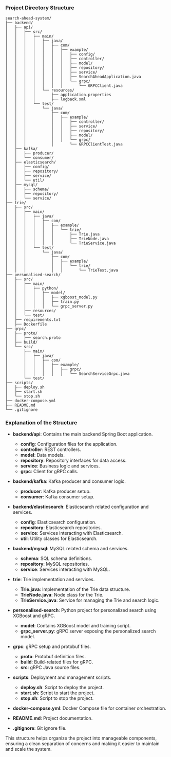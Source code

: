 ### Project Directory Structure

```plaintext
search-ahead-system/
├── backend/
│   ├── api/
│   │   ├── src/
│   │   │   ├── main/
│   │   │   │   ├── java/
│   │   │   │   │   ├── com/
│   │   │   │   │   │   ├── example/
│   │   │   │   │   │   │   ├── config/
│   │   │   │   │   │   │   ├── controller/
│   │   │   │   │   │   │   ├── model/
│   │   │   │   │   │   │   ├── repository/
│   │   │   │   │   │   │   ├── service/
│   │   │   │   │   │   │   ├── SearchAheadApplication.java
│   │   │   │   │   │   │   └── grpc/
│   │   │   │   │   │   │       └── GRPCClient.java
│   │   │   │   └── resources/
│   │   │   │       ├── application.properties
│   │   │   │       ├── logback.xml
│   │   │   └── test/
│   │   │       └── java/
│   │   │           ├── com/
│   │   │           │   ├── example/
│   │   │           │   │   ├── controller/
│   │   │           │   │   ├── service/
│   │   │           │   │   ├── repository/
│   │   │           │   │   ├── model/
│   │   │           │   │   └── grpc/
│   │   │           │       └── GRPCClientTest.java
│   ├── kafka/
│   │   ├── producer/
│   │   └── consumer/
│   ├── elasticsearch/
│   │   ├── config/
│   │   ├── repository/
│   │   ├── service/
│   │   └── util/
│   ├── mysql/
│   │   ├── schema/
│   │   ├── repository/
│   │   └── service/
├── trie/
│   ├── src/
│   │   ├── main/
│   │   │   ├── java/
│   │   │   │   ├── com/
│   │   │   │   │   ├── example/
│   │   │   │   │   │   └── trie/
│   │   │   │   │   │       ├── Trie.java
│   │   │   │   │   │       ├── TrieNode.java
│   │   │   │   │   │       └── TrieService.java
│   │   │   └── test/
│   │   │       └── java/
│   │   │           ├── com/
│   │   │           │   ├── example/
│   │   │           │   │   └── trie/
│   │   │           │   │       └── TrieTest.java
├── personalised-search/
│   ├── src/
│   │   ├── main/
│   │   │   ├── python/
│   │   │   │   ├── model/
│   │   │   │   │   ├── xgboost_model.py
│   │   │   │   │   ├── train.py
│   │   │   │   │   └── grpc_server.py
│   │   ├── resources/
│   │   └── test/
│   ├── requirements.txt
│   ├── Dockerfile
├── grpc/
│   ├── proto/
│   │   ├── search.proto
│   ├── build/
│   └── src/
│       ├── main/
│       │   ├── java/
│       │   │   ├── com/
│       │   │   │   ├── example/
│       │   │   │   │   ├── grpc/
│       │   │   │   │   │   └── SearchServiceGrpc.java
│       └── test/
├── scripts/
│   ├── deploy.sh
│   ├── start.sh
│   └── stop.sh
├── docker-compose.yml
├── README.md
└── .gitignore
```

### Explanation of the Structure

-   **backend/api**: Contains the main backend Spring Boot application.

    -   **config**: Configuration files for the application.
    -   **controller**: REST controllers.
    -   **model**: Data models.
    -   **repository**: Repository interfaces for data access.
    -   **service**: Business logic and services.
    -   **grpc**: Client for gRPC calls.

-   **backend/kafka**: Kafka producer and consumer logic.

    -   **producer**: Kafka producer setup.
    -   **consumer**: Kafka consumer setup.

-   **backend/elasticsearch**: Elasticsearch related configuration and services.

    -   **config**: Elasticsearch configuration.
    -   **repository**: Elasticsearch repositories.
    -   **service**: Services interacting with Elasticsearch.
    -   **util**: Utility classes for Elasticsearch.

-   **backend/mysql**: MySQL related schema and services.

    -   **schema**: SQL schema definitions.
    -   **repository**: MySQL repositories.
    -   **service**: Services interacting with MySQL.

-   **trie**: Trie implementation and services.

    -   **Trie.java**: Implementation of the Trie data structure.
    -   **TrieNode.java**: Node class for the Trie.
    -   **TrieService.java**: Service for managing the Trie and search logic.

-   **personalised-search**: Python project for personalized search using XGBoost and gRPC.

    -   **model**: Contains XGBoost model and training script.
    -   **grpc_server.py**: gRPC server exposing the personalized search model.

-   **grpc**: gRPC setup and protobuf files.

    -   **proto**: Protobuf definition files.
    -   **build**: Build-related files for gRPC.
    -   **src**: gRPC Java source files.

-   **scripts**: Deployment and management scripts.

    -   **deploy.sh**: Script to deploy the project.
    -   **start.sh**: Script to start the project.
    -   **stop.sh**: Script to stop the project.

-   **docker-compose.yml**: Docker Compose file for container orchestration.

-   **README.md**: Project documentation.

-   **.gitignore**: Git ignore file.

This structure helps organize the project into manageable components, ensuring a clean separation of concerns and making it easier to maintain and scale the system.

